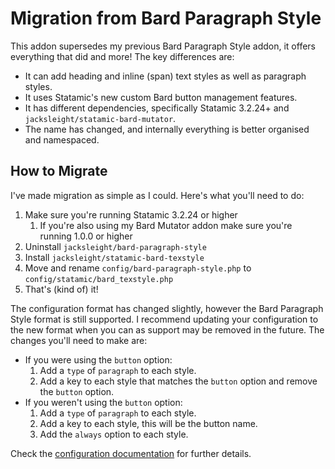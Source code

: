# Migration from Bard Paragraph Style

This addon supersedes my previous Bard Paragraph Style addon, it offers everything that did and more! The key differences are:

* It can add heading and inline (span) text styles as well as paragraph styles.
* It uses Statamic's new custom Bard button management features.
* It has different dependencies, specifically Statamic 3.2.24+ and `jacksleight/statamic-bard-mutator`.
* The name has changed, and internally everything is better organised and namespaced.

## How to Migrate

I've made migration as simple as I could. Here's what you'll need to do:

1. Make sure you're running Statamic 3.2.24 or higher
    1. If you're also using my Bard Mutator addon make sure you're running 1.0.0 or higher
2. Uninstall `jacksleight/bard-paragraph-style`
3. Install `jacksleight/statamic-bard-texstyle`
4. Move and rename `config/bard-paragraph-style.php` to `config/statamic/bard_texstyle.php`
5. That's (kind of) it!

The configuration format has changed slightly, however the Bard Paragraph Style format is still supported. I recommend updating your configuration to the new format when you can as support may be removed in the future. The changes you'll need to make are:

* If you were using the `button` option:
    1. Add a `type` of `paragraph` to each style.
    2. Add a key to each style that matches the `button` option and remove the `button` option.
* If you weren't using the `button` option:
    1. Add a `type` of `paragraph` to each style.
    2. Add a key to each style, this will be the button name.
    3. Add the `always` option to each style.

Check the [configuration documentation](https://github.com/jacksleight/statamic-bard-texstyle#configuration) for further details.
